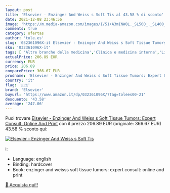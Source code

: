 ```yaml
---
layout: post
title: 'Elsevier - Enzinger And Weiss s Soft Tis al 43.58 % di sconto'
date: 2021-12-08 23:46:56
image: 'https://m.media-amazon.com/images/I/51+A3mINW8L._SL500_._SL400_.jpg'
comments: true
category: ofertas
author: 'tole.es'
slug: '032361096X-it Elsevier - Enzinger And Weiss s Soft Tissue Tumors: Expert...'
sku: '032361096X-it'
tags: [ 'Altre branche della medicina','Clinica e medicina interna','Libri','Malattie e disturbi','Medicina','Oncologia','Patologia','Scienze, tecnologia e medicina','elsevier', ]
actualPrice: 206.89 EUR
currency: EUR
price: 206.89
comparePrice: 366.67 EUR
prodname: 'Elsevier - Enzinger And Weiss s Soft Tissue Tumors: Expert Consult: Online And Print'
country: 'it'
flag: '🇮🇹'
brand: 'Elsevier'
buyurl: 'https://www.amazon.it/dp/032361096X/?tag=tolees00-21'
descuento: '43.58'
average: '247.06'
---
```


Puoi trovare [Elsevier - Enzinger And Weiss s Soft Tissue Tumors: Expert Consult: Online And Print](https://www.amazon.it/dp/032361096X/?tag=tolees00-21) con il prezzo 206.89 EUR (originale: 366.67 EUR) 43.58 % sconto qui:

[![Elsevier - Enzinger And Weiss s Soft Tis](https://m.media-amazon.com/images/I/51+A3mINW8L._SL500_._SL400_.jpg)](https://www.amazon.it/dp/032361096X/?tag=tolees00-21)

ℹ️:

- Language: english
- Binding: hardcover
- Book: enzinger and weisss soft tissue tumors: expert consult: online and print

[🛒 Acquista qui!!](https://www.amazon.it/dp/032361096X/?tag=tolees00-21)
